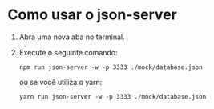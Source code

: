 # Como usar o json-server

1. Abra uma nova aba no terminal.

2. Execute o seguinte comando:

   ```
   npm run json-server -w -p 3333 ./mock/database.json
   ```

   ou se você utiliza o yarn:

   ```
   yarn run json-server -w -p 3333 ./mock/database.json
   ```
